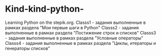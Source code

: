# Kind-kind-python-
Learning Python on the stepik.org.
Classs1 - задания выполненные в рамках раздела "Мои первые шаги в Python"
Classs2 - задания выполненные в рамках раздела "Постижение строк и списков" 
Classs3 - задания выполненные в рамках раздела "Условные операторы"
Classs4 - задания выполненные в рамках раздела "Циклы, итераторы и генераторы списков"
